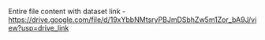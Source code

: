 Entire file content with dataset  link  - https://drive.google.com/file/d/19xYbbNMtsryPBJmDSbhZw5m1Zor_bA9J/view?usp=drive_link
